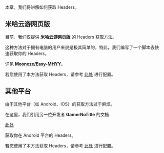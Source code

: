 本章，我们将讲解如何获取 Headers。

## 米哈云游网页版

目前，我们仅提供 **米哈云游网页版** 的 Headers 获取方法。

这种方法对于拥有电脑的用户来说是极其简单的，特此，我们编写了一个脚本去快速获取你的 Headers。

详见 [**Mooneze/Easy-MHYY**](https://github.com/Mooneze/Easy-MHYY)。

若您使用了本方法获取 Headers，请参考 [此处](../usage/multi_client_support.md#_1) 进行配置。

## 其他平台

由于其他平台（如 Android、IOS）的获取方法过于麻烦。

在这里，我们引用另一位开发者 **GamerNoTitle** 的文档

[此处](https://bili33.top/posts/MHYY-AutoCheckin-Manual-Gen2/)

获取你在 Android 平台的 Headers。

若您使用了本方法获取 Headers，请参考 [此处](../usage/multi_client_support.md#_2) 进行配置。
